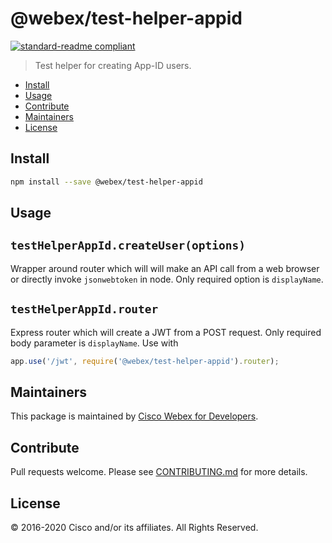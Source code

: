 # @webex/test-helper-appid

[![standard-readme compliant](https://img.shields.io/badge/readme%20style-standard-brightgreen.svg?style=flat-square)](https://github.com/RichardLitt/standard-readme)

> Test helper for creating App-ID users.

- [Install](#install)
- [Usage](#usage)
- [Contribute](#contribute)
- [Maintainers](#maintainers)
- [License](#license)

## Install

```bash
npm install --save @webex/test-helper-appid
```

## Usage

## `testHelperAppId.createUser(options)`

Wrapper around router which will will make an API call from a web browser or directly invoke `jsonwebtoken` in node. Only required option is `displayName`.

## `testHelperAppId.router`

Express router which will create a JWT from a POST request. Only required body parameter is `displayName`. Use with

```javascript
app.use('/jwt', require('@webex/test-helper-appid').router);
```

## Maintainers

This package is maintained by [Cisco Webex for Developers](https://developer.webex.com/).

## Contribute

Pull requests welcome. Please see [CONTRIBUTING.md](https://github.com/webex/webex-js-sdk/blob/master/CONTRIBUTING.md) for more details.

## License

© 2016-2020 Cisco and/or its affiliates. All Rights Reserved.
